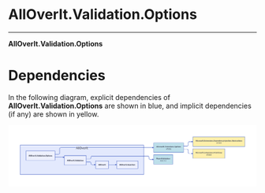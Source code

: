 # AllOverIt.Validation.Options
---
**AllOverIt.Validation.Options**

# Dependencies
In the following diagram, explicit dependencies of **AllOverIt.Validation.Options** are shown in blue, and implicit dependencies (if any) are shown in yellow.

<img src="../../images/dependencies/alloverit-validation-options.png" width="800"/>